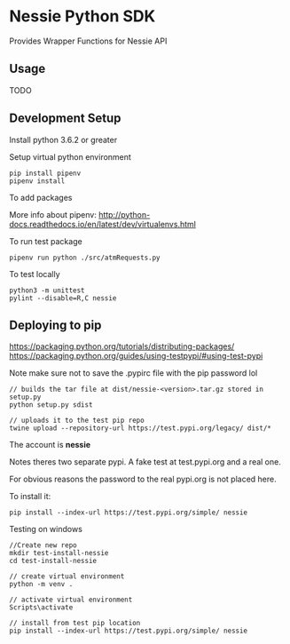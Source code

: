 # Nessie Python SDK
Provides Wrapper Functions for Nessie API

## Usage
TODO


## Development Setup

Install python 3.6.2 or greater

Setup virtual python environment

    pip install pipenv
    pipenv install

To add packages


More info about pipenv: http://python-docs.readthedocs.io/en/latest/dev/virtualenvs.html


To run test package

    pipenv run python ./src/atmRequests.py
    
To test locally

    python3 -m unittest
    pylint --disable=R,C nessie


## Deploying to pip

https://packaging.python.org/tutorials/distributing-packages/
https://packaging.python.org/guides/using-testpypi/#using-test-pypi

Note make sure not to save the .pypirc file with the pip password lol

    // builds the tar file at dist/nessie-<version>.tar.gz stored in setup.py
    python setup.py sdist

    // uploads it to the test pip repo
    twine upload --repository-url https://test.pypi.org/legacy/ dist/*


The account is **nessie**

Notes theres two separate pypi. A fake test at test.pypi.org and a real one.

For obvious reasons the password to the real pypi.org is not placed here.

To install it:

    pip install --index-url https://test.pypi.org/simple/ nessie

Testing on windows

    //Create new repo
    mkdir test-install-nessie
    cd test-install-nessie

    // create virtual environment
    python -m venv .

    // activate virtual environment
    Scripts\activate

    // install from test pip location
    pip install --index-url https://test.pypi.org/simple/ nessie

    
